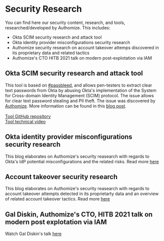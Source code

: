 # Security Research
You can find here our security content, research, and tools, researched/developed by Authomize. This includes:

* Okta SCIM security research and attack tool
* Okta identity provider misconfigurations security research
* Authomize security research on account takeover attemps discovered in its proprietary data and related tactics
* Authomize's CTO HITB 2021 talk on modern post-explotation via IAM

## Okta SCIM security research and attack tool
This tool is based on [#passbleed](https://authomize.com/blog/authomize-discovers-password-stealing-and-impersonation-risks-to-in-okta/#challenges), and allows pen-testers to extract clear text passwords from Okta by abusing Okta's implementation of the System for Cross-domain Identity Management (SCIM) protocol. The issue allows for clear text password stealing and PII theft. The issue was discovered by [Authomize](https://www.authomize.com/). More information can be found in this [blog post](https://authomize.com/blog/authomize-discovers-password-stealing-and-impersonation-risks-to-in-okta/#challenges).
<br /><br />
[Tool GitHub repository](https://github.com/authomize/okta_scim_attack_tool)
<br />
[Tool technical video](https://www.youtube.com/watch?v=tPiuOimbwRY)


## Okta identity provider misconfigurations security research
This blog elaborates on Authomize's security reasearch with regards to Okta's IdP potential misconfigurations and the related risks. Read more [here](https://www.authomize.com/blog/trust-but-verify-how-to-secure-identity-provider-trust-relationships/)

## Account takeover security research
This blog elaborates on Authomize's security reasearch with regards to account takeover attempts detected in its proprietarty data and an overview of related account takeover tactics. Read more [here]([https://www.authomize.com/blog/trust-but-verify-how-to-secure-identity-provider-trust-relationships/](https://www.authomize.com/blog/authomize-research-on-post-holiday-account-takeovers/))

## Gal Diskin, Authomize's CTO, HITB 2021 talk on modern post explotation via IAM 
Watch Gal Diskin's talk [here](https://www.youtube.com/watch?v=gkv4bWNWd3Q)

